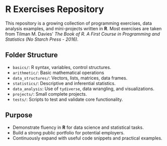 # R Exercises Repository

This repository is a growing collection of programming exercises, data analysis examples, and mini-projects written in **R**. Most exercises are taken from Tilman M. Davies' _The Book of R. A First Course in Programming and Statistics (No Starch Press - 2016)._

## Folder Structure

- `basics/`: R syntax, variables, control structures.
- `arithmetic/`: Basic mathematical operations
- `data_structures/`: Vectors, lists, matrices, data frames.
- `statistics/`: Descriptive and inferential statistics.
- `data_analysis`: Use of `tydiverse`, data wrangling, and visualizations.
- `projects/`: Small complete projects.
- `tests/`: Scripts to test and validate core functionality.

## Purpose 

- Demonstrate fluency in **R** for data science and statistical tasks.
- Build a strong public portfolio for potential employers.
- Continuously expand with useful code snippets and practical examples.
